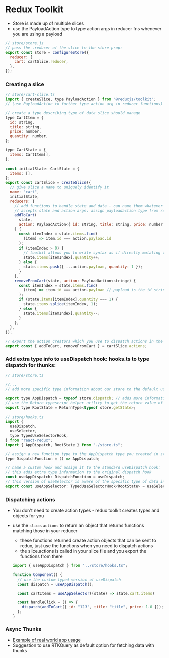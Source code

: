 # Redux Toolkit

- Store is made up of multiple slices
- use the PayloadAction type to type action args in reducer fns whenever you are using a payload

```javascript
// store/store.js
// pass the .reducer of the slice to the store prop:
export const store = configureStore({
  reducer: {
    cart: cartSlice.reducer,
  },
});
```

### Creating a slice

```javascript
// store/cart-slice.ts
import { createSlice, type PayloadAction } from "@reduxjs/toolkit";
// (use PayloadAction to further type action arg in reducer functions)

// create a type describing type of data slice should manage
type CartItem = {
  id: string,
  title: string,
  price: number,
  quantity: number,
};

type CartState = {
  items: CartItem[],
};

const initialState: CartState = {
  items: [],
};
export const cartSlice = createSlice({
  // give slice a name to uniquely identify it
  name: "cart",
  initialState,
  reducers: {
    // add functions to handle state and data - can name them whatever you want.
    // accepts state and action args. assign payloadaction type from redux to the action argument (only needed if action has extra data/payload)
    addToCart(
      state,
      action: PayloadAction<{ id: string, title: string, price: number }> // this types the payload property
    ) {
      const itemIndex = state.items.find(
        (item) => item.id === action.payload.id
      );
      if (itemIndex > 0) {
        // toolkit allows you to write syntax as if directly mutating the state
        state.items[itemIndex].quantity++;
      } else {
        state.items.push({ ...action.payload, quantity: 1 });
      }
    },
    removeFromCart(state, action: PayloadAction<string>) {
      const itemIndex = state.items.find(
        (item) => item.id === action.payload // payload is the id string
      );
      if (state.items[itemIndex].quantity === 1) {
        state.items.splice(itemIndex, 1);
      } else {
        state.items[itemIndex].quantity--;
      }
    },
  },
});

// export the action creators which you use to dispatch actions in the app:
export const { addToCart, removeFromCart } = cartSlice.actions;
```

### Add extra type info to useDispatch hook: hooks.ts to type dispatch for thunks:

```javascript
// store/store.ts

//...
// add more specific type information about our store to the default useDispatch and useSelector hooks

export type AppDispatch = typeof store.dispatch; // adds more information on which type of actions can be dispatched
// use the Return typescript helper utility to get the return value of getState() and use that type
export type RootState = ReturnType<typeof store.getState>;
```

```javascript
// store/hooks.ts
import {
  useDispatch,
  useSelector,
  type TypedUseSelectorHook,
} from "react-redux";
import { AppDispatch, RootState } from "./store.ts";

// assign a new function type to the AppDispatch type you created in store.ts
type DispatchFunction = () => AppDispatch;

// name a custom hook and assign it to the standard useDispatch hook:
// this adds extra type information to the original dispatch hook
const useAppDispatch: DispatchFunction = useDispatch;
// this version of useSelector is aware of the specific type of data in our store
export const useAppSelector: TypedUseSelectorHook<RootState> = useSelector;
```

### Dispatching actions

- You don't need to create action types - redux toolkit creates types and objects for you
- use the `slice.actions` to return an object that returns functions matching those in your reducer

  - these functions returned create action objects that can be sent to redux, just use the functions when you need to dispatch actions
  - the slice.actions is called in your slice file and you export the functions from there

  ```javascript
  import { useAppDispatch } from "../store/hooks.ts";

  function Component() {
    // use the custom typed version of useDispatch
    const dispatch = useAppDispatch();

    const cartItems = useAppSelector((state) => state.cart.items)

    const handleClick = () => {
      dispatch(addToCart({ id: "123", title: "title", price: 1.0 }));
    };
  }
  ```

### Async Thunks
- [Example of real world app usage](https://github.com/replayio/devtools/blob/b9e0e68d667ef1b9c8017f2fa85b78a84831db2b/src/devtools/client/debugger/src/reducers/ast.ts)
- Suggestion to use RTKQuery as default option for fetching data with thunks